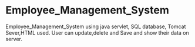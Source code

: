 # Employee_Management_System
Employee_Management_System using java servlet, SQL database, Tomcat Sever,HTML used.
User can update,delete and Save and show their data on server.
